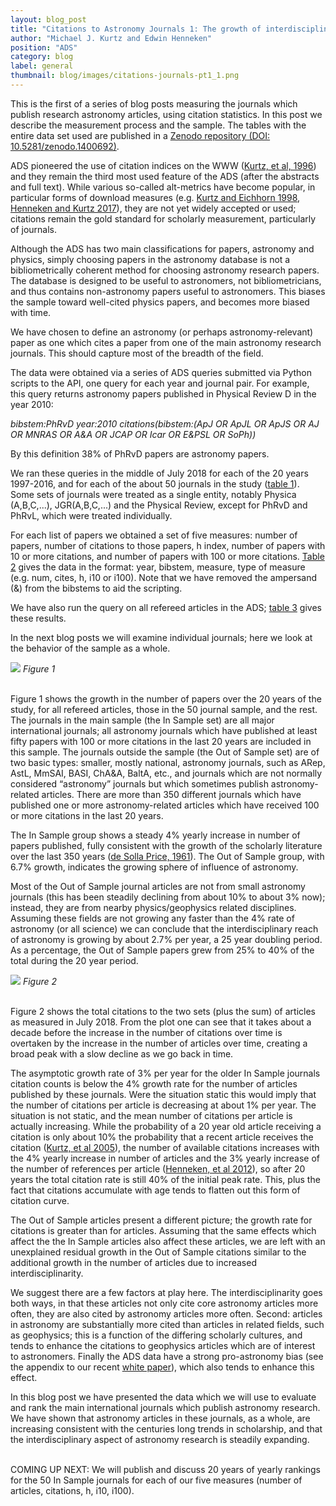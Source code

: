 ```yaml
---
layout: blog_post
title: "Citations to Astronomy Journals 1: The growth of interdisciplinarity"
author: "Michael J. Kurtz and Edwin Henneken"
position: "ADS"
category: blog
label: general
thumbnail: blog/images/citations-journals-pt1_1.png
---
```


This is the first of a series of blog posts measuring the journals which publish research astronomy articles, using citation statistics.  In this post we describe the measurement process and the sample.  The tables with the entire data set used are published in a [Zenodo repository (DOI: 10.5281/zenodo.1400692)](https://doi.org/10.5281/zenodo.1400692).

ADS pioneered the use of citation indices on the WWW ([Kurtz, et al, 1996](https://ui.adsabs.harvard.edu/#abs/1996AAS...189.0607K/abstract)) and they remain the third most used feature of the ADS (after the abstracts and full text).  While various so-called alt-metrics have become popular, in particular forms of download measures (e.g. [Kurtz and Eichhorn 1998](https://ui.adsabs.harvard.edu/#abs/1998ASPC..153..293K), [Henneken and Kurtz 2017](https://ui.adsabs.harvard.edu/#abs/2017arXiv170602153H/)), they are not yet widely accepted or used; citations remain the gold standard for scholarly measurement, particularly of journals.

Although the ADS has two main classifications for papers, astronomy and physics, simply choosing papers in the astronomy database is not a bibliometrically coherent method for choosing astronomy research papers.  The database is designed to be useful to astronomers, not bibliometricians, and thus contains non-astronomy papers useful to astronomers.  This biases the sample toward well-cited physics papers, and becomes more biased with time.

We have chosen to define an astronomy (or perhaps astronomy-relevant) paper as one which cites a paper from one of the main astronomy research journals.  This should capture most of the breadth of the field.

The data were obtained via a series of ADS queries submitted via Python scripts to the API, one query for each year and journal pair.  For example, this query returns astronomy papers published in Physical Review D in the year 2010:

*bibstem:PhRvD year:2010 citations(bibstem:(ApJ OR ApJL OR ApJS OR AJ OR MNRAS OR A&A OR JCAP OR Icar OR E&PSL OR SoPh))*

By this definition 38% of PhRvD papers are astronomy papers.

We ran these queries in the middle of July 2018 for each of the 20 years 1997-2016, and for each of the about 50 journals in the study (<a href="https://zenodo.org/record/1400693/files/BlogOne.table1.txt?download=1" download>table 1</a>).  Some sets of journals were treated as a single entity, notably Physica (A,B,C,...), JGR(A,B,C,...) and the Physical Review, except for PhRvD and PhRvL, which were treated individually.

For each list of papers we obtained a set of five measures: number of papers, number of citations to those papers, h index, number of papers with 10 or more citations, and number of papers with 100 or more citations.  <a href="https://zenodo.org/record/1400693/files/BlogOne.table2.txt?download=1" download>Table 2</a> gives the data in the format: year, bibstem, measure, type of measure (e.g. num, cites, h, i10 or i100).  Note that we have removed the ampersand (&) from the bibstems to aid the scripting.

We have also run the query on all refereed articles in the ADS; <a href="https://zenodo.org/record/1400693/files/BlogOne.table3.txt?download=1" download>table 3</a> gives these results.

In the next blog posts we will examine individual journals; here we look at the behavior of the sample as a whole.

<div class="text-center">
    <img class="img-thumbnail" src="{{ site.baseurl }}/blog/images/citations-journals-pt1_1.png" />
<em>Figure 1</em>
</div>
<br>

Figure 1 shows the growth in the number of papers over the 20 years of the study, for all refereed articles, those in the 50 journal sample, and the rest.  The journals in the main sample (the In Sample set) are all major international journals; all astronomy journals which have published at least fifty papers with 100 or more citations in the last 20 years are included in this sample.  The journals outside the sample (the Out of Sample set) are of two basic types: smaller, mostly national, astronomy journals, such as ARep, AstL, MmSAI, BASI, ChA&A, BaltA, etc., and journals which are not normally considered “astronomy” journals but which sometimes publish astronomy-related articles.  There are more than 350 different journals which have published one or more astronomy-related articles which have received 100 or more citations in the last 20 years.

The In Sample group shows a steady 4% yearly increase in number of papers published, fully consistent with the growth of the scholarly literature over the last 350 years ([de Solla Price, 1961](http://derekdesollaprice.org/science-since-babylon/)).  The Out of Sample group, with 6.7% growth, indicates the growing sphere of influence of astronomy.

Most of the Out of Sample journal articles  are not from small astronomy journals (this has been steadily declining from about 10% to about 3% now); instead, they are from nearby physics/geophysics related disciplines.  Assuming these fields are not growing any faster than the 4% rate of astronomy (or all science) we can conclude that the interdisciplinary reach of astronomy is growing by about 2.7% per year, a 25 year doubling period.  As a percentage, the Out of Sample papers grew from 25% to 40% of the total during the 20 year period.

<div class="text-center">
    <img class="img-thumbnail" src="{{ site.baseurl }}/blog/images/citations-journals-pt1_2.png" />
<em>Figure 2</em>
</div>
<br>

Figure 2 shows the total citations to the two sets (plus the sum) of articles as measured in July 2018.  From the plot one can see that it takes about a decade before the increase in the number of citations over time is overtaken by the increase in the number of articles over time, creating a broad peak with a slow decline as we go back in time.

The asymptotic growth rate of 3% per year for the older In Sample journals citation counts is below the 4% growth rate for the number of articles published by these journals.  Were the situation static this would imply that the number of citations per article is decreasing at about 1% per year.  The situation is not static, and the mean number of citations per article is actually increasing.  While the probability of a 20 year old article receiving a citation is only about 10% the probability that a recent article receives the citation ([Kurtz, et al 2005](https://ui.adsabs.harvard.edu/#abs/2005JASIS..56..111K/)), the number of available citations increases with the 4% yearly increase in number of articles and the 3% yearly increase of the number of references per article ([Henneken, et al 2012](https://ui.adsabs.harvard.edu/#abs/2012opsa.book..253H/)),  so after 20 years the total citation rate is still 40% of the initial peak rate.  This, plus the fact that citations accumulate with age tends to flatten out this form of citation curve.

The Out of Sample articles present a different picture; the growth rate for citations is greater than for articles.  Assuming that the same effects which affect the the In Sample articles also affect these articles, we are left with an unexplained  residual growth in the Out of Sample citations similar to the additional growth in the number of articles due to increased interdisciplinarity.

We suggest there are a few factors at play here.  The interdisciplinarity goes both ways, in that these articles not only cite core astronomy articles more often, they are also cited by astronomy articles more often.  Second: articles in astronomy are substantially more cited than articles in related fields, such as geophysics; this is a function of the differing scholarly cultures, and tends to enhance the citations to geophysics articles which are of interest to astronomers.  Finally the ADS data have a strong pro-astronomy bias (see the appendix to our recent [white paper](https://ui.adsabs.harvard.edu/#abs/2018arXiv180303598K)), which also tends to enhance this effect.

In this blog post we have presented the data which we will use to evaluate and rank the main international journals which publish astronomy research.  We have shown that astronomy articles in these journals, as a whole, are increasing consistent with the centuries long trends in scholarship, and that the interdisciplinary aspect of astronomy research is steadily expanding.


<br>
COMING UP NEXT: We will publish and discuss 20 years of yearly rankings for the 50 In Sample journals for each of our five measures (number of articles, citations, h, i10, i100).
